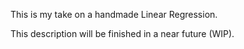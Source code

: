 This is my take on a handmade Linear Regression.

This description will be finished in a near future (WIP).
